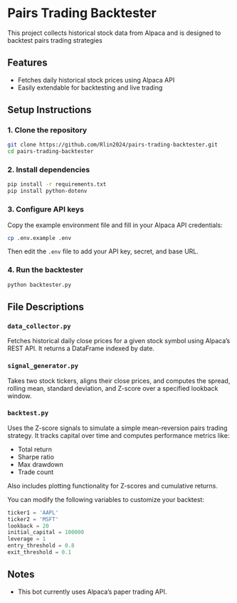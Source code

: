 # Pairs Trading Backtester

This project collects historical stock data from Alpaca and is designed to backtest pairs trading strategies

## Features

- Fetches daily historical stock prices using Alpaca API
- Easily extendable for backtesting and live trading

## Setup Instructions

### 1. Clone the repository

```bash
git clone https://github.com/Rlin2024/pairs-trading-backtester.git
cd pairs-trading-backtester
````

### 2. Install dependencies

```bash
pip install -r requirements.txt
pip install python-dotenv
```

### 3. Configure API keys

Copy the example environment file and fill in your Alpaca API credentials:

```bash
cp .env.example .env
```

Then edit the `.env` file to add your API key, secret, and base URL.

### 4. Run the backtester

```bash
python backtester.py
```

## File Descriptions

### `data_collector.py`
Fetches historical daily close prices for a given stock symbol using Alpaca’s REST API. It returns a DataFrame indexed by date.

### `signal_generator.py`
Takes two stock tickers, aligns their close prices, and computes the spread, rolling mean, standard deviation, and Z-score over a specified lookback window.

### `backtest.py`
Uses the Z-score signals to simulate a simple mean-reversion pairs trading strategy. It tracks capital over time and computes performance metrics like:
- Total return
- Sharpe ratio
- Max drawdown
- Trade count

Also includes plotting functionality for Z-scores and cumulative returns.


You can modify the following variables to customize your backtest:

```python
ticker1 = 'AAPL'
ticker2 = 'MSFT'
lookback = 20
initial_capital = 100000
leverage = 1
entry_threshold = 0.8
exit_threshold = 0.1
```

## Notes
* This bot currently uses Alpaca’s paper trading API.

